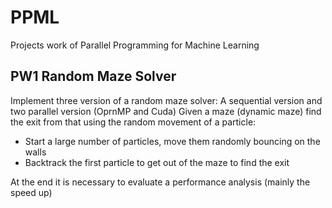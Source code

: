 # PPML
Projects work of Parallel Programming for Machine Learning

## PW1 Random Maze Solver
Implement three version of a random maze solver: 
A sequential version and two parallel version (OprnMP and Cuda)
Given a maze (dynamic maze) find the exit from that using the random
movement of a particle:
  - Start a large number of particles, move them
randomly bouncing on the walls
  - Backtrack the first particle to get out of the maze
to find the exit 


At the end it is necessary to evaluate a performance analysis (mainly the speed up)

